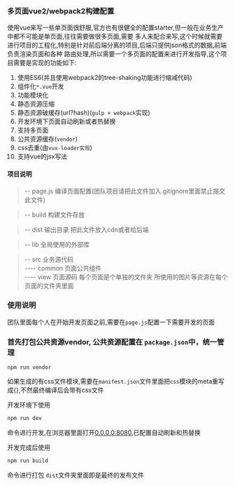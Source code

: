 ### 多页面vue2/webpack2构建配置

使用vue来写一些单页面很舒服,官方也有很健全的配置starter,但一般在业务生产中都不可能是单页面,往往需要做很多页面,需要
多人来配合来写,这个时候就需要进行项目的工程化,特别是针对前后端分离的项目,后端只提供json格式的数据,前端负责渲染页面和各种
路由处理,所以需要一个多页面的配置来进行开发指导,这个项目需要是实现的功能如下:

1.  使用ES6(并且使用webpack2的tree-shaking功能进行缩减代码)
2.  组件化`*.vue`开发
3.  功能模块化
4.  静态资源压缩
5.  静态资源破缓存(url?hash)(`gulp + webpack`实现)
6.  开发环境下页面自动刷新或者热替换
7.  支持多页面
8.  公共资源缓存(`vendor`)
9.  css去重(由`vux-loader实现`)
10. 支持vue的jsx写法

#### 项目说明
> -- page.js             编译页面配置(团队项目请把此文件加入.gitignore里面禁止提交此文件)

> -- build                 构建文件存放   

> -- dist                  输出目录 把此文件放入cdn或者给后端    

>--  lib                    全局使用的外部库    

>--  src                    业务源代码   
>---- common                页面公共组件      
>---- view                  页面源码 每个页面是个单独的文件夹 所使用的图片等资源在每个页面的文件夹里面    


### 使用说明
团队里面每个人在开始开发页面之前,需要在`page.js`配置一下需要开发的页面

### 首先打包公共资源vendor, 公共资源配置在 `package.json`中，统一管理
```
npm run vendor
```
如果生成的有css文件模块,需要在`manifest.json`文件里面把`css`模块的meta重写成{},不然最终编译后会带有css文件

开发环境下使用
```bash
npm run dev
```
命令进行开发,在浏览器里面打开[0.0.0.0:8080](http://0.0.0.0:8080),已配置自动刷新和热替换    

开发完成后使用
```bash
npm run build
```
命令进行打包 `dist`文件夹里面即是最终的发布文件
